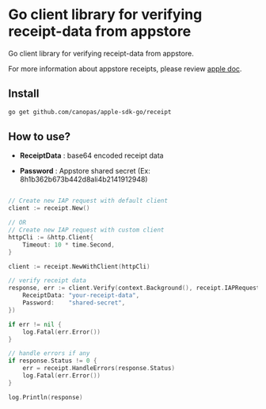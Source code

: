 # Go client library for verifying receipt-data from appstore

Go client library for verifying receipt-data from appstore.

For more information about appstore receipts, please review [apple doc](https://developer.apple.com/documentation/appstorereceipts).

## Install

```bash
go get github.com/canopas/apple-sdk-go/receipt
```

## How to use?

- **ReceiptData** :  base64 encoded receipt data

- **Password** : Appstore shared secret (Ex: 8h1b362b673b442d8ali4b2141912948)

```go

// Create new IAP request with default client
client := receipt.New()

// OR
// Create new IAP request with custom client
httpCli := &http.Client{
	Timeout: 10 * time.Second,
}

client := receipt.NewWithClient(httpCli)

// verify receipt data
response, err := client.Verify(context.Background(), receipt.IAPRequest{
	ReceiptData: "your-receipt-data",
	Password:    "shared-secret",
})

if err != nil {
	log.Fatal(err.Error())
}

// handle errors if any
if response.Status != 0 {
	err = receipt.HandleErrors(response.Status)
	log.Fatal(err.Error())
}

log.Println(response)

```
